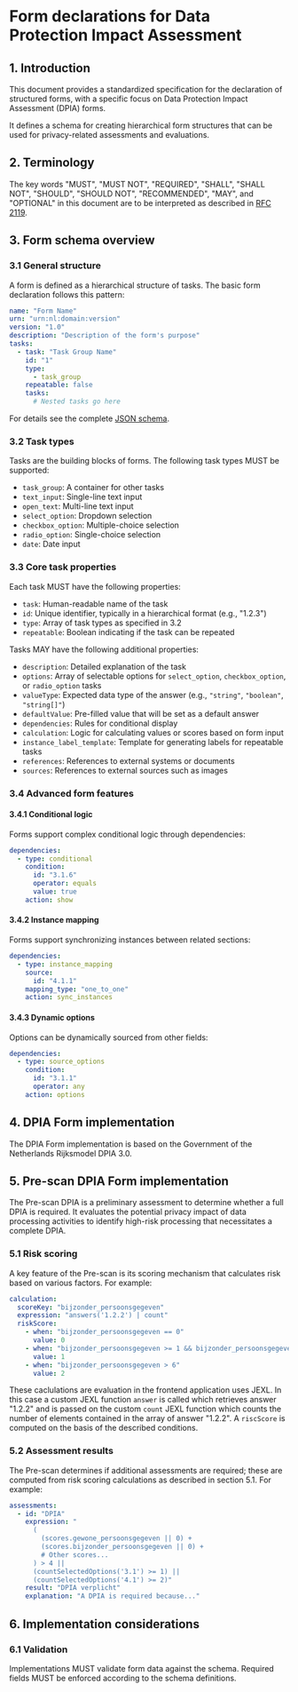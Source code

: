 # Form declarations for Data Protection Impact Assessment

## 1. Introduction

This document provides a standardized specification for the declaration of structured forms,
with a specific focus on Data Protection Impact Assessment (DPIA) forms. 

It defines a schema for creating hierarchical form structures that can be used for privacy-related
assessments and evaluations.

## 2. Terminology

The key words "MUST", "MUST NOT", "REQUIRED", "SHALL", "SHALL NOT", "SHOULD", "SHOULD NOT",
"RECOMMENDED", "MAY", and "OPTIONAL" in this document are to be interpreted as described in
[RFC 2119](https://www.ietf.org/rfc/rfc2119.txt).

## 3. Form schema overview

### 3.1 General structure

A form is defined as a hierarchical structure of tasks.
The basic form declaration follows this pattern:

```yaml
name: "Form Name"
urn: "urn:nl:domain:version"
version: "1.0"
description: "Description of the form's purpose"
tasks:
  - task: "Task Group Name"
    id: "1"
    type:
      - task_group
    repeatable: false
    tasks:
      # Nested tasks go here
```

For details see the complete [JSON schema](schemas/formSchema.json).

### 3.2 Task types

Tasks are the building blocks of forms. The following task types MUST be supported:

- `task_group`: A container for other tasks
- `text_input`: Single-line text input
- `open_text`: Multi-line text input
- `select_option`: Dropdown selection
- `checkbox_option`: Multiple-choice selection
- `radio_option`: Single-choice selection
- `date`: Date input

### 3.3 Core task properties

Each task MUST have the following properties:

- `task`: Human-readable name of the task
- `id`: Unique identifier, typically in a hierarchical format (e.g., "1.2.3")
- `type`: Array of task types as specified in 3.2
- `repeatable`: Boolean indicating if the task can be repeated

Tasks MAY have the following additional properties:

- `description`: Detailed explanation of the task
- `options`: Array of selectable options for `select_option`, `checkbox_option`, or `radio_option` tasks
- `valueType`: Expected data type of the answer (e.g., `"string"`, `"boolean"`, `"string[]"`)
- `defaultValue`: Pre-filled value that will be set as a default answer
- `dependencies`: Rules for conditional display
- `calculation`: Logic for calculating values or scores based on form input
- `instance_label_template`: Template for generating labels for repeatable tasks
- `references`: References to external systems or documents
- `sources`: References to external sources such as images


### 3.4 Advanced form features

#### 3.4.1 Conditional logic

Forms support complex conditional logic through dependencies:

```yaml
dependencies:
  - type: conditional
    condition:
      id: "3.1.6"
      operator: equals
      value: true
    action: show
```

#### 3.4.2 Instance mapping

Forms support synchronizing instances between related sections:

```yaml
dependencies:
  - type: instance_mapping
    source:
      id: "4.1.1"
    mapping_type: "one_to_one"
    action: sync_instances
```

#### 3.4.3 Dynamic options

Options can be dynamically sourced from other fields:

```yaml
dependencies:
  - type: source_options
    condition:
      id: "3.1.1"
      operator: any
    action: options
```


## 4. DPIA Form implementation

The DPIA Form implementation is based on the Government of the Netherlands Rijksmodel DPIA 3.0.


## 5. Pre-scan DPIA Form implementation

The Pre-scan DPIA is a preliminary assessment to determine whether a full DPIA is required.
It evaluates the potential privacy impact of data processing activities to identify high-risk
processing that necessitates a complete DPIA.


### 5.1 Risk scoring

A key feature of the Pre-scan is its scoring mechanism that calculates risk based on various factors.
For example:

```yaml
calculation:
  scoreKey: "bijzonder_persoonsgegeven"
  expression: "answers('1.2.2') | count"
  riskScore:
    - when: "bijzonder_persoonsgegeven == 0"
      value: 0
    - when: "bijzonder_persoonsgegeven >= 1 && bijzonder_persoonsgegeven <= 6"
      value: 1
    - when: "bijzonder_persoonsgegeven > 6"
      value: 2
```

These caclulations are evaluation in the frontend application uses JEXL. In this case a custom JEXL
function `answer` is called which retrieves answer "1.2.2" and is passed on the custom `count` JEXL
function which counts the number of elements contained in the array of answer "1.2.2". A `riscScore`
is computed on the basis of the described conditions.


### 5.2 Assessment results
The Pre-scan determines if additional assessments are required; these are computed from risk scoring
calculations as described in section 5.1. For example:

```yaml
assessments:
  - id: "DPIA"
    expression: "
      (
        (scores.gewone_persoonsgegeven || 0) +
        (scores.bijzonder_persoonsgegeven || 0) +
        # Other scores...
      ) > 4 || 
      (countSelectedOptions('3.1') >= 1) ||
      (countSelectedOptions('4.1') >= 2)"
    result: "DPIA verplicht"
    explanation: "A DPIA is required because..."
```


## 6. Implementation considerations

### 6.1 Validation

Implementations MUST validate form data against the schema.
Required fields MUST be enforced according to the schema definitions.
